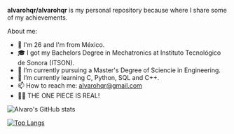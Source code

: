 **alvarohqr/alvarohqr** is my personal repository because where I share some of my achievements.

About me:

- 📍 I'm 26 and I'm from México.
- 🎓 I got my Bachelors Degree in Mechatronics at Instituto Tecnológico de Sonora (ITSON).
- 🔭 I’m currently pursuing a Master's Degree of Sciencie in Engineering.
- 🌱 I’m currently learning C, Python, SQL and C++.   
- 📫 How to reach me: alvarohqr@gmail.com
- 🏴‍☠️ THE ONE PIECE IS REAL! 

![Alvaro's GitHub stats](https://github-readme-stats.vercel.app/api?username=alvarohqr&show_icons=true&theme=merko)


[![Top Langs](https://github-readme-stats.vercel.app/api/top-langs/?username=alvarohqr)](https://github.com/alvarohqr/github-readme-stats)
